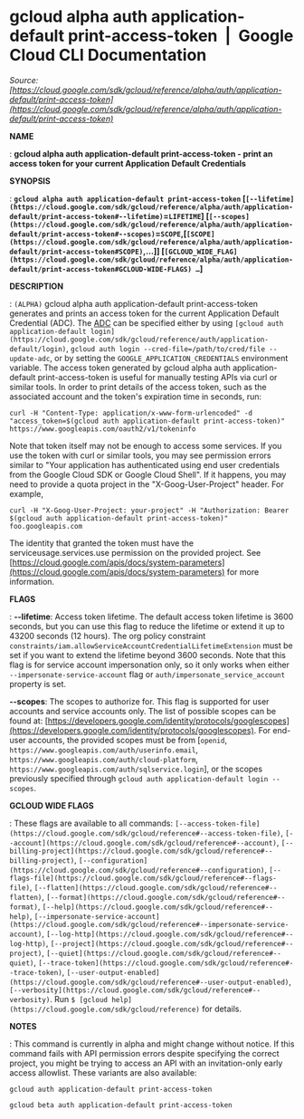 # gcloud alpha auth application-default print-access-token  |  Google Cloud CLI Documentation

*Source: [https://cloud.google.com/sdk/gcloud/reference/alpha/auth/application-default/print-access-token](https://cloud.google.com/sdk/gcloud/reference/alpha/auth/application-default/print-access-token)*

**NAME**

: **gcloud alpha auth application-default print-access-token - print an access token for your current Application Default Credentials**

**SYNOPSIS**

: **`gcloud alpha auth application-default print-access-token` [`[--lifetime](https://cloud.google.com/sdk/gcloud/reference/alpha/auth/application-default/print-access-token#--lifetime)`=`LIFETIME`] [`[--scopes](https://cloud.google.com/sdk/gcloud/reference/alpha/auth/application-default/print-access-token#--scopes)`=`SCOPE`,[`[SCOPE](https://cloud.google.com/sdk/gcloud/reference/alpha/auth/application-default/print-access-token#SCOPE)`,…]] [`[GCLOUD_WIDE_FLAG](https://cloud.google.com/sdk/gcloud/reference/alpha/auth/application-default/print-access-token#GCLOUD-WIDE-FLAGS) …`]**

**DESCRIPTION**

: `(ALPHA)` gcloud alpha auth application-default print-access-token
generates and prints an access token for the current Application Default
Credential (ADC). The [ADC](https://google.aip.dev/auth/4110) can be
specified either by using `[gcloud auth
application-default login](https://cloud.google.com/sdk/gcloud/reference/auth/application-default/login)`, `gcloud auth login
--cred-file=/path/to/cred/file --update-adc`, or by setting the
`GOOGLE_APPLICATION_CREDENTIALS` environment variable.
The access token generated by gcloud alpha auth application-default
print-access-token is useful for manually testing APIs via curl or similar
tools.
In order to print details of the access token, such as the associated account
and the token's expiration time in seconds, run:

```
curl -H "Content-Type: application/x-www-form-urlencoded" -d "access_token=$(gcloud auth application-default print-access-token)" https://www.googleapis.com/oauth2/v1/tokeninfo
```

Note that token itself may not be enough to access some services. If you use the
token with curl or similar tools, you may see permission errors similar to "Your
application has authenticated using end user credentials from the Google Cloud
SDK or Google Cloud Shell". If it happens, you may need to provide a quota
project in the "X-Goog-User-Project" header. For example,

```
curl -H "X-Goog-User-Project: your-project" -H "Authorization: Bearer $(gcloud auth application-default print-access-token)" foo.googleapis.com
```

The identity that granted the token must have the serviceusage.services.use
permission on the provided project. See [https://cloud.google.com/apis/docs/system-parameters](https://cloud.google.com/apis/docs/system-parameters)
for more information.

**FLAGS**

: **--lifetime**:
Access token lifetime. The default access token lifetime is 3600 seconds, but
you can use this flag to reduce the lifetime or extend it up to 43200 seconds
(12 hours). The org policy constraint
`constraints/iam.allowServiceAccountCredentialLifetimeExtension` must
be set if you want to extend the lifetime beyond 3600 seconds. Note that this
flag is for service account impersonation only, so it only works when either
`--impersonate-service-account` flag or
`auth/impersonate_service_account` property is set.

**--scopes**:
The scopes to authorize for. This flag is supported for user accounts and
service accounts only. The list of possible scopes can be found at: [https://developers.google.com/identity/protocols/googlescopes](https://developers.google.com/identity/protocols/googlescopes).
For end-user accounts, the provided scopes must be from [`openid`,
`https://www.googleapis.com/auth/userinfo.email`,
`https://www.googleapis.com/auth/cloud-platform`,
`https://www.googleapis.com/auth/sqlservice.login`], or the scopes
previously specified through `gcloud auth application-default login
--scopes`.

**GCLOUD WIDE FLAGS**

: These flags are available to all commands: `[--access-token-file](https://cloud.google.com/sdk/gcloud/reference#--access-token-file)`,
`[--account](https://cloud.google.com/sdk/gcloud/reference#--account)`, `[--billing-project](https://cloud.google.com/sdk/gcloud/reference#--billing-project)`,
`[--configuration](https://cloud.google.com/sdk/gcloud/reference#--configuration)`,
`[--flags-file](https://cloud.google.com/sdk/gcloud/reference#--flags-file)`,
`[--flatten](https://cloud.google.com/sdk/gcloud/reference#--flatten)`, `[--format](https://cloud.google.com/sdk/gcloud/reference#--format)`, `[--help](https://cloud.google.com/sdk/gcloud/reference#--help)`, `[--impersonate-service-account](https://cloud.google.com/sdk/gcloud/reference#--impersonate-service-account)`,
`[--log-http](https://cloud.google.com/sdk/gcloud/reference#--log-http)`,
`[--project](https://cloud.google.com/sdk/gcloud/reference#--project)`, `[--quiet](https://cloud.google.com/sdk/gcloud/reference#--quiet)`, `[--trace-token](https://cloud.google.com/sdk/gcloud/reference#--trace-token)`, `[--user-output-enabled](https://cloud.google.com/sdk/gcloud/reference#--user-output-enabled)`,
`[--verbosity](https://cloud.google.com/sdk/gcloud/reference#--verbosity)`.
Run `$ [gcloud help](https://cloud.google.com/sdk/gcloud/reference)` for details.

**NOTES**

: This command is currently in alpha and might change without notice. If this
command fails with API permission errors despite specifying the correct project,
you might be trying to access an API with an invitation-only early access
allowlist. These variants are also available:

```
gcloud auth application-default print-access-token
```

```
gcloud beta auth application-default print-access-token
```